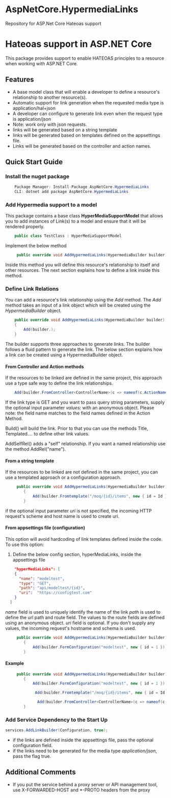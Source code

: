 # AspNetCore.HypermediaLinks
Repository for ASP.Net Core Hateoas support

# Hateoas support in ASP.NET Core

This package provides support to enable HATEOAS principles to a resource when working with ASP.NET Core.

## Features

- A base model class that will enable a developer to define a resource's relationship to another resource(s).
- Automatic support for link generation when the requested media type is application/hal+json
- A developer can configure to generate link even when the request type is application/json
- Note: work only with json requests.
- links will be generated based on a string template
- links will be generated based on templates defined on the appsettings file.
- Links will be generated based on the controller and action names.

## Quick Start Guide

### Install the nuget package

```csharp
	Package Manager: Install-Package AspNetCore.HypermediaLinks
	CLI: dotnet add package AspNetCore.HypermediaLinks
```

### Add Hypermedia support to a model

This package contains a base class **HyperMediaSupportModel** that allows you to add instances of Link(s) to a model and ensure that it will be rendered properly.

```csharp
	public class TestClass : HyperMediaSupportModel
```
Implement the below method

```csharp
	 public override void AddHypermediaLinks(HypermediaBuilder builder)
```
Inside this method you will define this resource's relationship to itself and other resources. The next section explains how to define a link inside this method.

### Define Link Relations

You can add a resource's link relationship using the *Add* method. The *Add* method takes an input of a link object which will be created using the *HypermediaBuilder* object.

```csharp
	public override void AddHypermediaLinks(HypermediaBuilder builder)
	{
		Add(builder.);
	}
```

The builder supports three approaches to generate links. The builder follows a fluid pattern to generate the link. The below section explains how a link can be created using a HypermediaBuilder object.

#### From Controller and Action methods

If the resources to be linked are defined in the same project, this approach use a type safe way to define the link relationships.

```csharp
    Add(builder.FromController<ControllerName>(c => nameof(c.ActionName), values: new { id = Id, name = Name }).Type("GET").Build().AddSelfRel());
```
If the link type is GET and you want to pass query string parameters, supply the optional input parameter *values:* with an anonymous object. Please note: the field name matches to the field names defined in the Action Method.

Build() will build the link. Prior to that you can use the methods Title, Templated.... to define other link values. 

AddSelfRel() adds a "self" relationship. If you want a named relationship use the method AddRel("name").

#### From a string template

If the resources to be linked are not defined in the same project, you can use a templated approach or a configuration approach. 

```csharp
	 public override void AddHypermediaLinks(HypermediaBuilder builder)
        {
            Add(builder.Fromtemplate("/moq/{id}/items", new { id = Id }, uri: new Uri("https://templatetest.com")).Type("GET").Build().AddSelfRel());
        }
```

if the optional input parameter *uri* is not specified, the incoming HTTP request's scheme and host name is used to create uri.


#### From appsettings file (configuration)

This option will avoid hardcoding of link templates defined inside the code. To use this option:

1. Define the below config section, hyperMediaLinks, inside the appsettings file
```json
	"hyperMediaLinks": [
    {
      "name": "modeltest",
      "type": "GET",
      "path": "api/modeltest/{id}",
      "uri":  "https://configtest.com"
    }
  ]
``` 
*name* field is used to uniquely identify the name of the link
*path* is used to define the url path and route field. The values to the route fields are defined using an anonymous object.
*uri* field is optional. If you don't supply any values, the incoming request's hostname and schema is used.
 
```csharp
	 public override void AddHypermediaLinks(HypermediaBuilder builder)
        {
            Add(builder.FormConfiguration("modeltest", new { id = 1 }).Build().AddSelfRel());
        }
```

#### Example

```csharp
     public override void AddHypermediaLinks(HypermediaBuilder builder)
        {
            Add(builder.FormConfiguration("modeltest", new { id = 1 }).Build().AddSelfRel());

             Add(builder.Fromtemplate("/moq/{id}/items", new { id = Id }, uri: new Uri("https://templatetest.com")).Type("GET").Build().AddSelfRel());

              Add(builder.FromController<ControllerName>(c => nameof(c.ActionName), values: new { id = Id, name = Name }).Type("GET").Build().AddSelfRel());
        }
```

### Add Service Dependency to the Start Up

```csharp
services.AddLinkBuilder(Configuration, true);
```
- if the links are defined inside the appsettings file, pass the optional configuration field.
- if the links need to be generated for the media type *application/json*, pass the flag true.

## Additional Comments

- If you put the service behind a proxy server or API management tool, use X-FORWARDED-HOST and *-PROTO headers from the proxy
